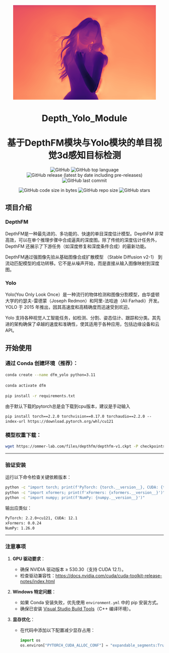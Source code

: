 <div align="center">
 <img alt="logo" height="300px" src="img\logo_depth.png">
</div>



<h1 align="center">Depth_Yolo_Module</h1>
<h1 align="center">基于DepthFM模块与Yolo模块的单目视觉3d感知目标检测</h1>

<p align="center">
    <img alt="GitHub" src="https://img.shields.io/github/license/ReLuckyLucy/Depth_Yolo_Module">
    <img alt="GitHub top language" src="https://img.shields.io/github/languages/top/ReLuckyLucy/Depth_Yolo_Module">
    <img alt="GitHub release (latest by date including pre-releases)" src="https://img.shields.io/github/v/release/ReLuckyLucy/Depth_Yolo_Module?include_prereleases">
    <img alt="GitHub last commit" src="https://img.shields.io/github/last-commit/ReLuckyLucy/Depth_Yolo_Module">
</p>
<p align="center">
    <img alt="GitHub code size in bytes" src="https://img.shields.io/github/languages/code-size/ReLuckyLucy/Depth_Yolo_Module">
    <img alt="GitHub repo size" src="https://img.shields.io/github/repo-size/ReLuckyLucy/Depth_Yolo_Module">
    <img alt="GitHub stars" src="https://img.shields.io/github/stars/ReLuckyLucy/Depth_Yolo_Module?style=social">
</p>



## 项目介绍
###  DepthFM
 DepthFM是一种最先进的、多功能的、快速的单目深度估计模型。DepthFM 非常高效，可以在单个推理步骤中合成逼真的深度图。除了传统的深度估计任务外，DepthFM 还展示了下游任务（如深度修复和深度条件合成）的最新功能。

DepthFM通过强图像先验从基础图像合成扩散模型 （Stable Diffusion v2-1） 到流动匹配模型的成功转移。它不是从噪声开始，而是直接从输入图像映射到深度图。


### Yolo
Yolo(You Only Look Once）是一种流行的物体检测和图像分割模型，由华盛顿大学的约瑟夫-雷德蒙（Joseph Redmon）和阿里-法哈迪（Ali Farhadi）开发。YOLO 于 2015 年推出，因其高速度和高精确度而迅速受到欢迎。

Yolo 支持各种视觉人工智能任务，如检测、分割、姿态估计、跟踪和分类。其先进的架构确保了卓越的速度和准确性，使其适用于各种应用，包括边缘设备和云 API。



## 开始使用
### 通过 Conda 创建环境（推荐）：
```bash
conda create --name dfm_yolo python=3.11

conda activate dfm

pip install -r requirements.txt
```
由于默认下载的pytorch总是会下载到cpu版本，建议是手动输入
```
pip install torch==2.2.0 torchvision==0.17.0 torchaudio==2.2.0 --index-url https://download.pytorch.org/whl/cu121
```

###  模型权重下载：
```bash
wget https://ommer-lab.com/files/depthfm/depthfm-v1.ckpt -P checkpoints/
```

---

### **验证安装**
运行以下命令检查关键依赖版本：
```bash
python -c "import torch; print(f'PyTorch: {torch.__version__}, CUDA: {torch.version.cuda}')"
python -c "import xformers; print(f'xFormers: {xformers.__version__}')"
python -c "import numpy; print(f'NumPy: {numpy.__version__}')"
```

输出应类似：
```
PyTorch: 2.2.0+cu121, CUDA: 12.1
xFormers: 0.0.24
NumPy: 1.26.0
```

---

### **注意事项**
1. **GPU 驱动要求**：
   - 确保 NVIDIA 驱动版本 ≥ 530.30（支持 CUDA 12.1）。
   - 检查驱动兼容性：https://docs.nvidia.com/cuda/cuda-toolkit-release-notes/index.html

2. **Windows 特定问题**：
   - 如果 Conda 安装失败，优先使用 `environment.yml` 中的 pip 安装方式。
   - 确保已安装 [Visual Studio Build Tools](https://visualstudio.microsoft.com/visual-cpp-build-tools/)（C++ 编译环境）。

3. **显存优化**：
   - 在代码中添加以下配置减少显存占用：
     ```python
     import os
     os.environ["PYTORCH_CUDA_ALLOC_CONF"] = "expandable_segments:True"
     ```

